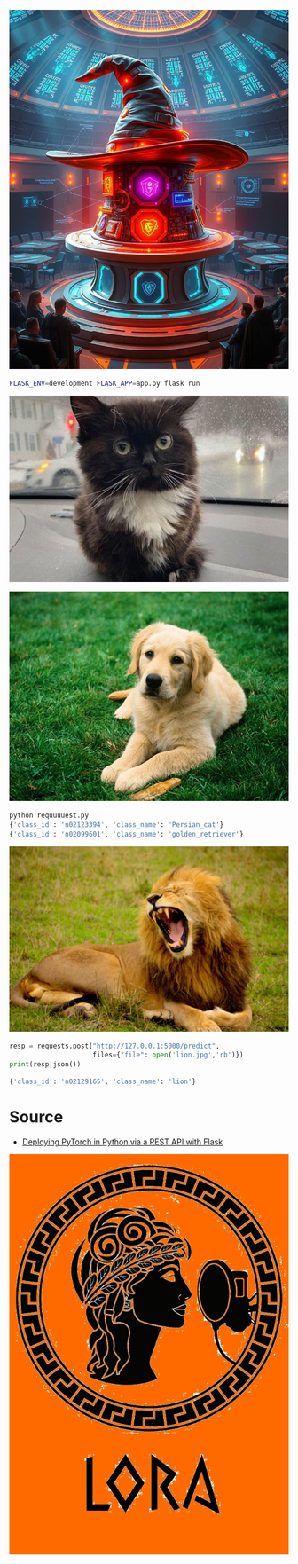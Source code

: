 ![](https://raw.githubusercontent.com/unton3ton/PyTorch-in-Flask/refs/heads/main/photo_2025-01-31_13-10-27.jpg)

```bash
FLASK_ENV=development FLASK_APP=app.py flask run
```
 
![](https://raw.githubusercontent.com/unton3ton/PyTorch-in-Flask/refs/heads/main/cat.jpg)
 
![](https://raw.githubusercontent.com/unton3ton/PyTorch-in-Flask/refs/heads/main/dog.jpg)
 
```bash
python requuuuest.py   
{'class_id': 'n02123394', 'class_name': 'Persian_cat'}  
{'class_id': 'n02099601', 'class_name': 'golden_retriever'}
```
 
![](https://raw.githubusercontent.com/unton3ton/PyTorch-in-Flask/refs/heads/main/lion.jpg)
 
```python
resp = requests.post("http://127.0.0.1:5000/predict",
                     files={"file": open('lion.jpg','rb')})
print(resp.json())
```
 
```bash
{'class_id': 'n02129165', 'class_name': 'lion'}
```
 
# Source
 
* [Deploying PyTorch in Python via a REST API with Flask](https://pytorch.org/tutorials/intermediate/flask_rest_api_tutorial.html)
 
<!---
[![ams2.jpg](https://i.postimg.cc/F15jMCyX/ams2.jpg)](https://postimg.cc/wR2yJV4w)
 
![](https://img-s-msn-com.akamaized.net/tenant/amp/entityid/AA1y4v0B.img?w=612&h=437&m=6)
--->

![](https://raw.githubusercontent.com/unton3ton/PyTorch-in-Flask/refs/heads/main/kMN1JmPeofY.jpg)
